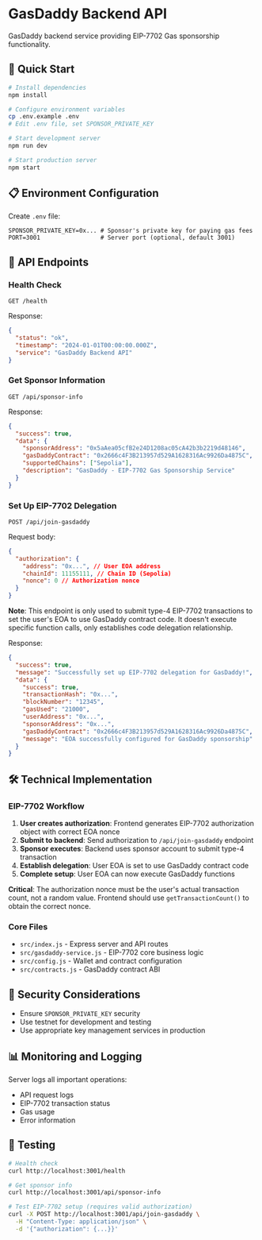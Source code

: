 # GasDaddy Backend API

GasDaddy backend service providing EIP-7702 Gas sponsorship functionality.

## 🚀 Quick Start

```bash
# Install dependencies
npm install

# Configure environment variables
cp .env.example .env
# Edit .env file, set SPONSOR_PRIVATE_KEY

# Start development server
npm run dev

# Start production server
npm start
```

## 📋 Environment Configuration

Create `.env` file:

```env
SPONSOR_PRIVATE_KEY=0x... # Sponsor's private key for paying gas fees
PORT=3001                 # Server port (optional, default 3001)
```

## 🔧 API Endpoints

### Health Check

```
GET /health
```

Response:

```json
{
  "status": "ok",
  "timestamp": "2024-01-01T00:00:00.000Z",
  "service": "GasDaddy Backend API"
}
```

### Get Sponsor Information

```
GET /api/sponsor-info
```

Response:

```json
{
  "success": true,
  "data": {
    "sponsorAddress": "0x5aAea05cfB2e24D1208ac05cA42b3b2219d48146",
    "gasDaddyContract": "0x2666c4F3B213957d529A1628316Ac9926Da4875C",
    "supportedChains": ["Sepolia"],
    "description": "GasDaddy - EIP-7702 Gas Sponsorship Service"
  }
}
```

### Set Up EIP-7702 Delegation

```
POST /api/join-gasdaddy
```

Request body:

```json
{
  "authorization": {
    "address": "0x...", // User EOA address
    "chainId": 11155111, // Chain ID (Sepolia)
    "nonce": 0 // Authorization nonce
  }
}
```

**Note**: This endpoint is only used to submit type-4 EIP-7702 transactions to set the user's EOA to use GasDaddy contract code. It doesn't execute specific function calls, only establishes code delegation relationship.

Response:

```json
{
  "success": true,
  "message": "Successfully set up EIP-7702 delegation for GasDaddy!",
  "data": {
    "success": true,
    "transactionHash": "0x...",
    "blockNumber": "12345",
    "gasUsed": "21000",
    "userAddress": "0x...",
    "sponsorAddress": "0x...",
    "gasDaddyContract": "0x2666c4F3B213957d529A1628316Ac9926Da4875C",
    "message": "EOA successfully configured for GasDaddy sponsorship"
  }
}
```

## 🛠️ Technical Implementation

### EIP-7702 Workflow

1. **User creates authorization**: Frontend generates EIP-7702 authorization object with correct EOA nonce
2. **Submit to backend**: Send authorization to `/api/join-gasdaddy` endpoint
3. **Sponsor executes**: Backend uses sponsor account to submit type-4 transaction
4. **Establish delegation**: User EOA is set to use GasDaddy contract code
5. **Complete setup**: User EOA can now execute GasDaddy functions

**Critical**: The authorization nonce must be the user's actual transaction count, not a random value. Frontend should use `getTransactionCount()` to obtain the correct nonce.

### Core Files

- `src/index.js` - Express server and API routes
- `src/gasdaddy-service.js` - EIP-7702 core business logic
- `src/config.js` - Wallet and contract configuration
- `src/contracts.js` - GasDaddy contract ABI

## 🔐 Security Considerations

- Ensure `SPONSOR_PRIVATE_KEY` security
- Use testnet for development and testing
- Use appropriate key management services in production

## 📊 Monitoring and Logging

Server logs all important operations:

- API request logs
- EIP-7702 transaction status
- Gas usage
- Error information

## 🧪 Testing

```bash
# Health check
curl http://localhost:3001/health

# Get sponsor info
curl http://localhost:3001/api/sponsor-info

# Test EIP-7702 setup (requires valid authorization)
curl -X POST http://localhost:3001/api/join-gasdaddy \
  -H "Content-Type: application/json" \
  -d '{"authorization": {...}}'
```
